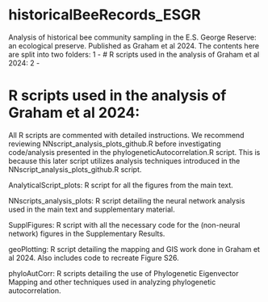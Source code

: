 # historicalBeeRecords_ESGR
Analysis of historical bee community sampling in the E.S. George Reserve: an ecological preserve. Published as Graham et al 2024. The contents here are split into two folders:
1 - # R scripts used in the analysis of Graham et al 2024:
2 - 


# R scripts used in the analysis of Graham et al 2024:
All R scripts are commented with detailed instructions. 
We recommend reviewing NNscript_analysis_plots_github.R before investigating code/analysis presented in the
phylogeneticAutocorrelation.R script. This is because this later script utilizes analysis techniques introduced in the NNscript_analysis_plots_github.R script. 

AnalyticalScript_plots:
R script for all the figures from the main text.

NNscripts_analysis_plots:
R script detailing the neural network analysis used in the main text and supplementary material. 

SupplFigures:
R script with all the necessary code for the (non-neural network) figures in the Supplementary Results. 

geoPlotting:
R script detailing the mapping and GIS work done in Graham et al 2024. Also includes code to recreate Figure S26. 

phyloAutCorr:
R scripts detailing the use of Phylogenetic Eigenvector Mapping and other techniques used in analyzing phylogenetic autocorrelation. 
